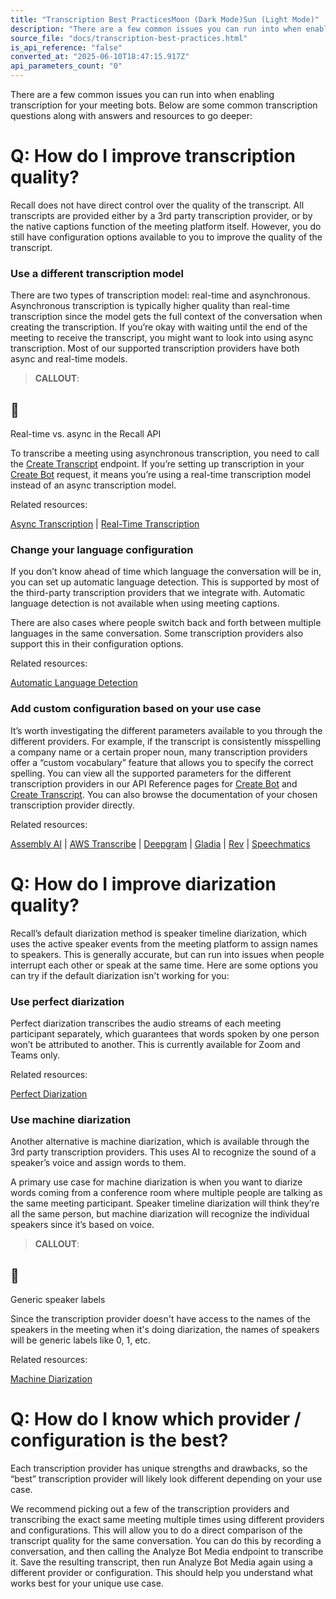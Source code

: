 ```yaml
---
title: "Transcription Best PracticesMoon (Dark Mode)Sun (Light Mode)"
description: "There are a few common issues you can run into when enabling transcription for your meeting bots. Below are some common transcription questions along with answers and resources to go deeper: Q: How do I improve transcription quality? Recall does not have direct control over the quality of the transc..."
source_file: "docs/transcription-best-practices.html"
is_api_reference: "false"
converted_at: "2025-06-10T18:47:15.917Z"
api_parameters_count: "0"
---
```

There are a few common issues you can run into when enabling transcription for your meeting bots. Below are some common transcription questions along with answers and resources to go deeper:

# Q: How do I improve transcription quality?

[](#q-how-do-i-improve-transcription-quality)

Recall does not have direct control over the quality of the transcript. All transcripts are provided either by a 3rd party transcription provider, or by the native captions function of the meeting platform itself. However, you do still have configuration options available to you to improve the quality of the transcript.



### Use a different transcription model

[](#use-a-different-transcription-model)

There are two types of transcription model: real-time and asynchronous. Asynchronous transcription is typically higher quality than real-time transcription since the model gets the full context of the conversation when creating the transcription. If you’re okay with waiting until the end of the meeting to receive the transcript, you might want to look into using async transcription. Most of our supported transcription providers have both async and real-time models.

> **CALLOUT**:

## 📘

Real-time vs. async in the Recall API

To transcribe a meeting using asynchronous transcription, you need to call the [Create Transcript](/reference/https://docs.recall.ai/reference/recording_create_transcript_create.md) endpoint. If you’re setting up transcription in your [Create Bot](/reference/bot_create.md) request, it means you’re using a real-time transcription model instead of an async transcription model.

Related resources:

[Async Transcription](/docs/asynchronous-transcription.md) | [Real-Time Transcription](/docs/real-time-transcription.md)



### Change your language configuration

[](#change-your-language-configuration)

If you don’t know ahead of time which language the conversation will be in, you can set up automatic language detection. This is supported by most of the third-party transcription providers that we integrate with. Automatic language detection is not available when using meeting captions.

There are also cases where people switch back and forth between multiple languages in the same conversation. Some transcription providers also support this in their configuration options.

Related resources:

[Automatic Language Detection](/docs/real-time-transcription#languages.md)



### Add custom configuration based on your use case

[](#add-custom-configuration-based-on-your-use-case)

It’s worth investigating the different parameters available to you through the different providers. For example, if the transcript is consistently misspelling a company name or a certain proper noun, many transcription providers offer a “custom vocabulary” feature that allows you to specify the correct spelling. You can view all the supported parameters for the different transcription providers in our API Reference pages for [Create Bot](/reference/bot_create.md) and [Create Transcript](/reference/recording_create_transcript_create.md). You can also browse the documentation of your chosen transcription provider directly.

Related resources:

[Assembly AI](https://www.assemblyai.com/docs) | [AWS Transcribe](https://docs.aws.amazon.com/transcribe/) | [Deepgram](https://developers.deepgram.com/home/introduction) | [Gladia](https://docs.gladia.io/chapters/introduction/introduction) | [Rev](https://docs.rev.ai/) | [Speechmatics](https://docs.speechmatics.com/introduction)



# Q: How do I improve diarization quality?

[](#q-how-do-i-improve-diarization-quality)

Recall’s default diarization method is speaker timeline diarization, which uses the active speaker events from the meeting platform to assign names to speakers. This is generally accurate, but can run into issues when people interrupt each other or speak at the same time. Here are some options you can try if the default diarization isn't working for you:



### Use perfect diarization

[](#use-perfect-diarization)

Perfect diarization transcribes the audio streams of each meeting participant separately, which guarantees that words spoken by one person won’t be attributed to another. This is currently available for Zoom and Teams only.

Related resources:

[Perfect Diarization](/docs/perfect-diarization.md)



### Use machine diarization

[](#use-machine-diarization)

Another alternative is machine diarization, which is available through the 3rd party transcription providers. This uses AI to recognize the sound of a speaker’s voice and assign words to them.

A primary use case for machine diarization is when you want to diarize words coming from a conference room where multiple people are talking as the same meeting participant. Speaker timeline diarization will think they’re all the same person, but machine diarization will recognize the individual speakers since it’s based on voice.

> **CALLOUT**:

## 📘

Generic speaker labels

Since the transcription provider doesn't have access to the names of the speakers in the meeting when it's doing diarization, the names of speakers will be generic labels like 0, 1, etc.

Related resources:

[Machine Diarization](/docs/diarization#machine-diarization.md)



# Q: How do I know which provider / configuration is the best?

[](#q-how-do-i-know-which-provider--configuration-is-the-best)

Each transcription provider has unique strengths and drawbacks, so the “best” transcription provider will likely look different depending on your use case.

We recommend picking out a few of the transcription providers and transcribing the exact same meeting multiple times using different providers and configurations. This will allow you to do a direct comparison of the transcript quality for the same conversation. You can do this by recording a conversation, and then calling the Analyze Bot Media endpoint to transcribe it. Save the resulting transcript, then run Analyze Bot Media again using a different provider or configuration. This should help you understand what works best for your unique use case.

